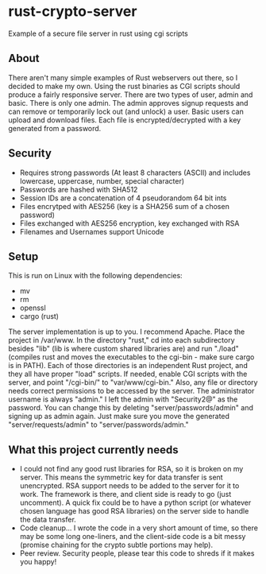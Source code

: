 # rust-crypto-server
Example of a secure file server in rust using cgi scripts

## About
There aren't many simple examples of Rust webservers out there, so I decided to make my own. Using the rust binaries as CGI scripts should produce a fairly responsive server. There are two types of user, admin and basic. There is only one admin. The admin approves signup requests and can remove or temporarily lock out (and unlock) a user. Basic users can upload and download files. Each file is encrypted/decrypted with a key generated from a password.

## Security
- Requires strong passwords (At least 8 characters (ASCII) and includes lowercase, uppercase, number, special character)
- Passwords are hashed with SHA512
- Session IDs are a concatenation of 4 pseudorandom 64 bit ints
- Files encrytped with AES256 (key is a SHA256 sum of a chosen password)
- Files exchanged with AES256 encryption, key exchanged with RSA
- Filenames and Usernames support Unicode

## Setup
This is run on Linux with the following dependencies:
- mv
- rm
- openssl
- cargo (rust)

The server implementation is up to you. I recommend Apache. Place the project in /var/www. In the directory "rust," cd into each subdirectory besides "lib" (lib is where custom shared libraries are) and run "./load" (compiles rust and moves the executables to the cgi-bin - make sure cargo is in PATH). Each of those directories is an independent Rust project, and they all have proper "load" scripts. If needed, enable CGI scripts with the server, and point "/cgi-bin/" to "var/www/cgi-bin." Also, any file or directory needs correct permissions to be accessed by the server.
The administrator username is always "admin." I left the admin with "Security2@" as the password. You can change this by deleting "server/passwords/admin" and signing up as admin again. Just make sure you move the generated "server/requests/admin" to "server/passwords/admin."

## What this project currently needs
- I could not find any good rust libraries for RSA, so it is broken on my server. This means the symmetric key for data transfer is sent unencrypted. RSA support needs to be added to the server for it to work. The framework is there, and client side is ready to go (just uncomment). A quick fix could be to have a python script (or whatever chosen language has good RSA libraries) on the server side to handle the data transfer.
- Code cleanup... I wrote the code in a very short amount of time, so there may be some long one-liners, and the client-side code is a bit messy (promise chaining for the crypto subtle portions may help).
- Peer review. Security people, please tear this code to shreds if it makes you happy!
